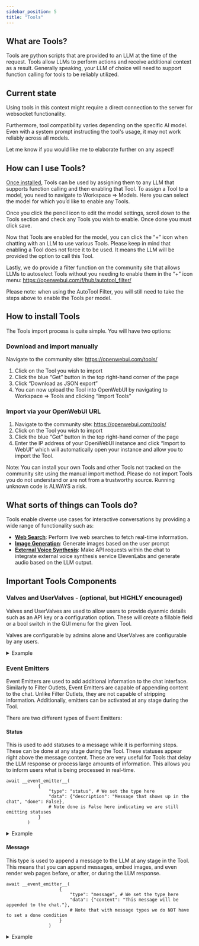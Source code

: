 ```yaml
---
sidebar_position: 5
title: "Tools"
---
```


## What are Tools?
Tools are python scripts that are provided to an LLM at the time of the request. Tools allow LLMs to perform actions and receive additional context as a result. Generally speaking, your LLM of choice will need to support function calling for tools to be reliably utilized.

## Current state
Using tools in this context might require a direct connection to the server for websocket functionality.

Furthermore, tool compatibility varies depending on the specific AI model. Even with a system prompt instructing the tool's usage, it may not work reliably across all models.

Let me know if you would like me to elaborate further on any aspect!

## How can I use Tools?
[Once installed](#how-to-install-tools), Tools can be used by assigning them to any LLM that supports function calling and then enabling that Tool. To assign a Tool to a model, you need to navigate to Workspace => Models. Here you can select the model for which you’d like to enable any Tools. 

Once you click the pencil icon to edit the model settings, scroll down to the Tools section and check any Tools you wish to enable. Once done you must click save.

Now that Tools are enabled for the model, you can click the “+” icon when chatting with an LLM to use various Tools. Please keep in mind that enabling a Tool does not force it to be used. It means the LLM will be provided the option to call this Tool.

Lastly, we do provide a filter function on the community site that allows LLMs to autoselect Tools without you needing to enable them in the “+” icon menu: https://openwebui.com/f/hub/autotool_filter/

Please note: when using the AutoTool Filter, you will still need to take the steps above to enable the Tools per model.

## How to install Tools
The Tools import process is quite simple. You will have two options:

### Download and import manually
Navigate to the community site: https://openwebui.com/tools/
1) Click on the Tool you wish to import
2) Click the blue “Get” button in the top right-hand corner of the page
3) Click “Download as JSON export”
4) You can now upload the Tool into OpenWebUI by navigating to Workspace => Tools and clicking “Import Tools”

### Import via your OpenWebUI URL
1) Navigate to the community site: https://openwebui.com/tools/
2) Click on the Tool you wish to import
3) Click the blue “Get” button in the top right-hand corner of the page
4) Enter the IP address of your OpenWebUI instance and click “Import to WebUI” which will automatically open your instance and allow you to import the Tool.

Note: You can install your own Tools and other Tools not tracked on the community site using the manual import method. Please do not import Tools you do not understand or are not from a trustworthy source. Running unknown code is ALWAYS a risk.

## What sorts of things can Tools do?
Tools enable diverse use cases for interactive conversations by providing a wide range of functionality such as:

- [**Web Search**](https://openwebui.com/t/constliakos/web_search/): Perform live web searches to fetch real-time information.
- [**Image Generation**](https://openwebui.com/t/justinrahb/image_gen/): Generate images based on the user prompt
- [**External Voice Synthesis**](https://openwebui.com/t/justinrahb/elevenlabs_tts/): Make API requests within the chat to integrate external voice synthesis service ElevenLabs and generate audio based on the LLM output.

## Important Tools Components
### Valves and UserValves - (optional, but HIGHLY encouraged)

Valves and UserValves are used to allow users to provide dyanmic details such as an API key or a configuration option. These will create a fillable field or a bool switch in the GUI menu for the given Tool.

Valves are configurable by admins alone and UserValves are configurable by any users.

<details>
<summary>Example</summary>

```
# Define and Valves
    class Valves(BaseModel):
        priority: int = Field(
            default=0, description="Priority level for the filter operations."
        )
        test_valve: int = Field(
            default=4, description="A valve controlling a numberical value"
        )
        pass

    # Define any UserValves
    class UserValves(BaseModel):
        test_user_valve: bool = Field(
            default=False, description="A user valve controlling a True/False (on/off) switch"
        )
        pass

    def __init__(self):
        self.valves = self.Valves()
        pass
```
</details>

### Event Emitters
Event Emitters are used to add additional information to the chat interface. Similarly to Filter Outlets, Event Emitters are capable of appending content to the chat. Unlike Filter Outlets, they are not capable of stripping information. Additionally, emitters can be activated at any stage during the Tool.

There are two different types of Event Emitters:

#### Status
This is used to add statuses to a message while it is performing steps. These can be done at any stage during the Tool. These statuses appear right above the message content. These are very useful for Tools that delay the LLM response or process large amounts of information. This allows you to inform users what is being processed in real-time.

```
await __event_emitter__(
            {
                "type": "status", # We set the type here
                "data": {"description": "Message that shows up in the chat", "done": False}, 
                # Note done is False here indicating we are still emitting statuses
            }
        )
```

<details>
<summary>Example</summary>

```
async def test_function(
        self, prompt: str, __user__: dict, __event_emitter__=None
    ) -> str:
        """
        This is a demo

        :param test: this is a test parameter
        """

        await __event_emitter__(
            {
                "type": "status", # We set the type here
                "data": {"description": "Message that shows up in the chat", "done": False}, 
                # Note done is False here indicating we are still emitting statuses
            }
        )

        # Do some other logic here
        await __event_emitter__(
            {
                "type": "status",
                "data": {"description": "Completed a task message", "done": True},
                # Note done is True here indicating we are done emitting statuses
            }
        )

        except Exception as e:
            await __event_emitter__(
                {
                    "type": "status",
                    "data": {"description": f"An error occured: {e}", "done": True},
                }
            )

            return f"Tell the user: {e}"
```
</details>

#### Message
This type is used to append a message to the LLM at any stage in the Tool. This means that you can append messages, embed images, and even render web pages before, or after, or during the LLM response.

```
await __event_emitter__(
                    {
                        "type": "message", # We set the type here
                        "data": {"content": "This message will be appended to the chat."},
                        # Note that with message types we do NOT have to set a done condition
                    }
                )
```

<details>
<summary>Example</summary>

```
async def test_function(
        self, prompt: str, __user__: dict, __event_emitter__=None
    ) -> str:
        """
        This is a demo

        :param test: this is a test parameter
        """

        await __event_emitter__(
                    {
                        "type": "message", # We set the type here
                        "data": {"content": "This message will be appended to the chat."},
                        # Note that with message types we do NOT have to set a done condition
                    }
                )

        except Exception as e:
            await __event_emitter__(
                {
                    "type": "status",
                    "data": {"description": f"An error occured: {e}", "done": True},
                }
            )

            return f"Tell the user: {e}"
```
</details>
